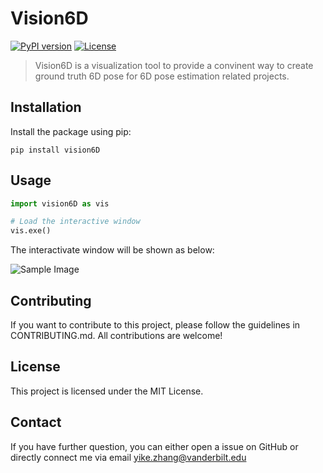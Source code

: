 # Vision6D

[![PyPI version](https://badge.fury.io/py/vision6D.svg)](https://badge.fury.io/py/vision6D)
[![License](https://img.shields.io/badge/License-MIT-blue.svg)](https://opensource.org/licenses/MIT)

> Vision6D is a visualization tool to provide a convinent way to create ground truth 6D pose for 6D pose estimation related projects.

## Installation

Install the package using pip:

```shell
pip install vision6D
```

## Usage
```python
import vision6D as vis

# Load the interactive window
vis.exe()
```

The interactivate window will be shown as below:

![Sample Image]("https://github.com/ykzzyk/vision6D/blob/main/teaser/interface.PNG?raw=true")

## Contributing
If you want to contribute to this project, please follow the guidelines in CONTRIBUTING.md. All contributions are welcome!

## License
This project is licensed under the MIT License.

## Contact
If you have further question, you can either open a issue on GitHub or directly connect me via email yike.zhang@vanderbilt.edu